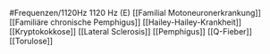 #Frequenzen/1120Hz
1120 Hz (E)
[[Familial Motoneuronerkrankung]]
[[Familiäre chronische Pemphigus]]
[[Hailey-Hailey-Krankheit]]
[[Kryptokokkose]]
[[Lateral Sclerosis]]
[[Pemphigus]]
[[Q-Fieber]]
[[Torulose]]